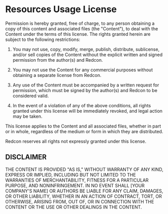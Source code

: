 # Resources Usage License

Permission is hereby granted, free of charge, to any person obtaining a copy of this content and associated files (the "Content"), to deal with the Content under the terms of this license. The rights granted herein are subject to the following restrictions:

1. You may not use, copy, modify, merge, publish, distribute, sublicense, and/or sell copies of the Content without the explicit written and signed permission from the author(s) and Redcon.

2. You may not use the Content for any commercial purposes without obtaining a separate license from Redcon.

3. Any use of the Content must be accompanied by a written request for permission, which must be signed by the author(s) and Redcon to be considered valid.

4. In the event of a violation of any of the above conditions, all rights granted under this license will be immediately revoked, and legal action may be taken.

This license applies to the Content and all associated files, whether in part or in whole, regardless of the medium or form in which they are distributed.

Redcon reserves all rights not expressly granted under this license.

## DISCLAIMER

THE CONTENT IS PROVIDED "AS IS," WITHOUT WARRANTY OF ANY KIND, EXPRESS OR IMPLIED, INCLUDING BUT NOT LIMITED TO THE WARRANTIES OF MERCHANTABILITY, FITNESS FOR A PARTICULAR PURPOSE, AND NONINFRINGEMENT. IN NO EVENT SHALL [YOUR COMPANY'S NAME] OR AUTHORS BE LIABLE FOR ANY CLAIM, DAMAGES, OR OTHER LIABILITY, WHETHER IN AN ACTION OF CONTRACT, TORT, OR OTHERWISE, ARISING FROM, OUT OF, OR IN CONNECTION WITH THE CONTENT OR THE USE OR OTHER DEALINGS IN THE CONTENT.
